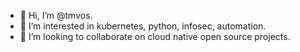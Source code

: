 - 👋 Hi, I’m @tmvos.
- 👀 I’m interested in kubernetes, python, infosec, automation.
- 💞️ I’m looking to collaborate on cloud native open source projects.
